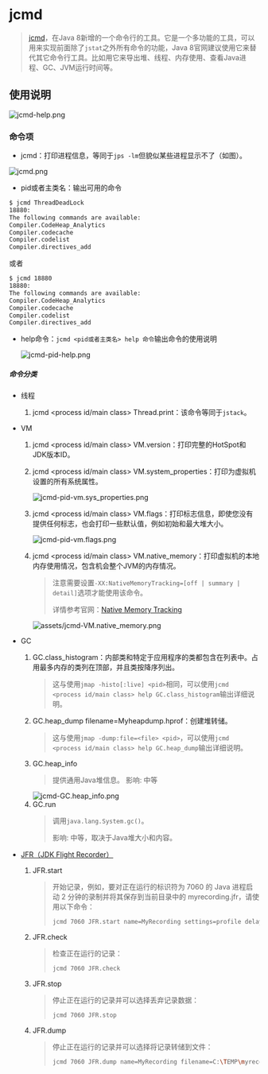 # jcmd
> [jcmd](https://docs.oracle.com/en/java/javase/11/troubleshoot/diagnostic-tools.html#GUID-42A18B29-B4AD-4831-B846-2CDBA55F2254)，在Java 8新增的一个命令行的工具。它是一个多功能的工具，可以用来实现前面除了`jstat`之外所有命令的功能，Java 8官网建议使用它来替代其它命令行工具。比如用它来导出堆、线程、内存使用、查看Java进程、GC、JVM运行时间等。 

## 使用说明
![jcmd-help.png](assets/jcmd/jcmd-help.png)

### 命令项
- jcmd：打印进程信息，等同于`jps -lm`但貌似某些进程显示不了（如图）。

![jcmd.png](assets/jcmd/jcmd.png)

- pid或者主类名：输出可用的命令
```bash
$ jcmd ThreadDeadLock
18880:
The following commands are available:
Compiler.CodeHeap_Analytics
Compiler.codecache
Compiler.codelist
Compiler.directives_add
```
或者
```bash
$ jcmd 18880
18880:
The following commands are available:
Compiler.CodeHeap_Analytics
Compiler.codecache
Compiler.codelist
Compiler.directives_add
```
- help命令：`jcmd <pid或者主类名> help 命令`输出命令的使用说明

    ![jcmd-pid-help.png](assets/jcmd/jcmd-pid-help.png)

##### 命令分类
- 线程
  1. jcmd <process id/main class> Thread.print：该命令等同于`jstack`。

- VM
  1. jcmd <process id/main class> VM.version：打印完整的HotSpot和JDK版本ID。
  2. jcmd <process id/main class> VM.system_properties：打印为虚拟机设置的所有系统属性。

     ![jcmd-pid-vm.sys_properties.png](assets/jcmd/jcmd-pid-vm.sys_properties.png)

  3. jcmd <process id/main class> VM.flags：打印标志信息，即使您没有提供任何标志，也会打印一些默认值，例如初始和最大堆大小。

     ![jcmd-pid-vm.flags.png](assets/jcmd/jcmd-pid-vm.flags.png)
  4. jcmd <process id/main class> VM.native_memory：打印虚拟机的本地内存使用情况，包含机会整个JVM的内存情况。
     > 注意需要设置`-XX:NativeMemoryTracking=[off | summary | detail]`选项才能使用该命令。
     > 
     > 详情参考官网：[Native Memory Tracking](https://docs.oracle.com/en/java/javase/11/vm/native-memory-tracking.html#GUID-710CAEA1-7C6D-4D80-AB0C-B0958E329407)
    
     ![assets/jcmd-VM.native_memory.png](assets/jcmd/jcmd-VM.native_memory.png)

- GC
  1. GC.class_histogram：内部类和特定于应用程序的类都包含在列表中。占用最多内存的类列在顶部，并且类按降序列出。
     > 这与使用`jmap -histo[:live] <pid>`相同，可以使用`jcmd <process id/main class> help GC.class_histogram`输出详细说明。
  2. GC.heap_dump filename=Myheapdump.hprof：创建堆转储。
     > 这与使用`jmap -dump:file=<file> <pid>`，可以使用`jcmd <process id/main class> help GC.heap_dump`输出详细说明。
  3. GC.heap_info
     > 提供通用Java堆信息。
     > 影响: 中等
     > 
     ![jcmd-GC.heap_info.png](assets/jcmd/jcmd-GC.heap_info.png)
  4. GC.run
     > 调用`java.lang.System.gc()`。
     > 
     > 影响: 中等，取决于Java堆大小和内容。
  
- [JFR（JDK Flight Recorder）](java/tools/cli/jfr.md)
  1. JFR.start
      > 开始记录，例如，要对正在运行的标识符为 7060 的 Java 进程启动 2 分钟的录制并将其保存到当前目录中的 myrecording.jfr，请使用以下命令：
      > ```bash
      > jcmd 7060 JFR.start name=MyRecording settings=profile delay=20s duration=2m filename=C:\TEMP\myrecording.jfr
      > ```
  2. JFR.check
     > 检查正在运行的记录：
     > ```bash
     > jcmd 7060 JFR.check
     > ```
  3. JFR.stop
     > 停止正在运行的记录并可以选择丢弃记录数据：
     > ```bash
     > jcmd 7060 JFR.stop
     > ```
  4. JFR.dump
     > 停止正在运行的记录并可以选择将记录转储到文件：
     > ```bash
     > jcmd 7060 JFR.dump name=MyRecording filename=C:\TEMP\myrecording.jfr
     > ```